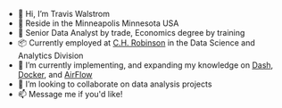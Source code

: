- 👋 Hi, I’m Travis Walstrom
- 🥶 Reside in the Minneapolis Minnesota USA
- 👀 Senior Data Analyst by trade, Economics degree by training
- 📦 Currently employed at <a href="https://www.chrobinson.com/en-us/" title="">C.H. Robinson</a> in the Data Science and Analytics Division
- 🌱 I’m currently implementing, and expanding my knowledge on <a href="https://github.com/plotly/dash" title="">Dash</a>, <a href="https://github.com/docker" title="">Docker</a>, and <a href="https://github.com/apache/airflow" title="">AirFlow</a>
- 💞️ I’m looking to collaborate on data analysis projects
- 📫 Message me if you'd like!

<!---
TWalstrom/TWalstrom is a ✨ special ✨ repository because its `README.md` (this file) appears on your GitHub profile.
You can click the Preview link to take a look at your changes.
--->

